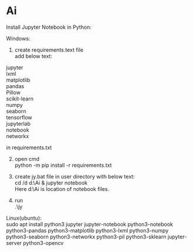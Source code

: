 # Ai

Install Jupyter Notebook in Python:

Windows:  
1. create requirements.text file  
add below text:  

jupyter  
lxml  
matplotlib  
pandas  
Pillow  
scikit-learn  
numpy  
seaborn  
tensorflow  
jupyterlab  
notebook  
networkx  

in requirements.txt

2. open cmd  
python -m pip install -r requirements.txt



3. create jy.bat file in user directory with below text:  
cd /d d:\Ai & jupyter notebook  
Here d:\Ai is location of notebook files.

4. run  
.\jy

Linux(ubuntu):  
sudo apt install python3 jupyter jupyter-notebook python3-notebook python3-pandas python3-matplotlib python3-lxml python3-numpy python3-seaborn python3-networkx python3-pil python3-sklearn jupyter-server python3-opencv
